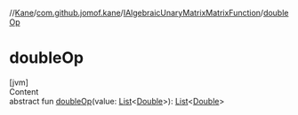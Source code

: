 //[Kane](../../index.md)/[com.github.jomof.kane](../index.md)/[IAlgebraicUnaryMatrixMatrixFunction](index.md)/[doubleOp](double-op.md)



# doubleOp  
[jvm]  
Content  
abstract fun [doubleOp](double-op.md)(value: [List](https://kotlinlang.org/api/latest/jvm/stdlib/kotlin.collections/-list/index.html)<[Double](https://kotlinlang.org/api/latest/jvm/stdlib/kotlin/-double/index.html)>): [List](https://kotlinlang.org/api/latest/jvm/stdlib/kotlin.collections/-list/index.html)<[Double](https://kotlinlang.org/api/latest/jvm/stdlib/kotlin/-double/index.html)>  



